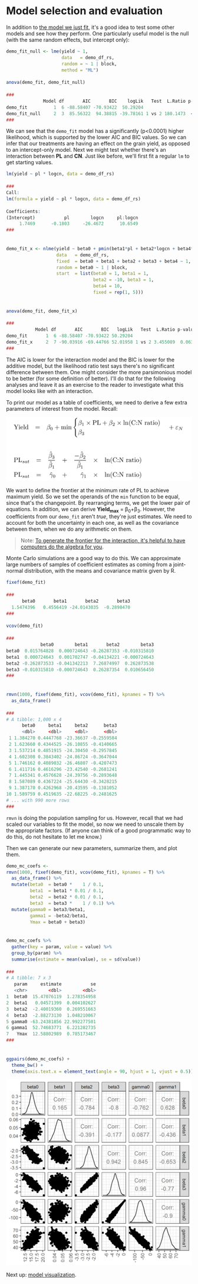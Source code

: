 # Model selection and evaluation

In addition to [the model we just fit](/model_fitting.md), it's a good idea to test some other models and see how they perform. One particularly useful model is the null (with the same random effects, but intercept only):

```r
demo_fit_null <- lme(yield ~ 1,
                     data   = demo_df_rs,
                     random = ~ 1 | block,
                     method = "ML")
                     
anova(demo_fit, demo_fit_null)

###
              Model df       AIC       BIC    logLik   Test  L.Ratio p-value
demo_fit          1  6 -88.58407 -70.93422  50.29204                        
demo_fit_null     2  3  85.56322  94.38815 -39.78161 1 vs 2 180.1473  <.0001
###
```

We can see that the `demo_fit` model has a significantly (p<0.0001) higher likelihood, which is supported by the lower AIC and BIC values. So we can infer that our treatments are having an effect on the grain yield, as opposed to an intercept-only model. Next we might test whether there's an interaction between **PL** and **CN**. Just like before, we'll first fit a regular `lm` to get starting values.

```r
lm(yield ~ pl * logcn, data = demo_df_rs)

###
Call:
lm(formula = yield ~ pl * logcn, data = demo_df_rs)

Coefficients:
(Intercept)           pl        logcn     pl:logcn  
     1.7469      -0.1803     -26.4672      10.6549 
###


demo_fit_x <- nlme(yield ~ beta0 + pmin(beta1*pl + beta2*logcn + beta4*pl*logcn, beta3),
                   data   = demo_df_rs,
                   fixed  = beta0 + beta1 + beta2 + beta3 + beta4 ~ 1,
                   random = beta0 ~ 1 | block,
                   start  = list(beta0 = 1, beta1 = 1, 
                                 beta2 = -10, beta3 = 1, 
                                 beta4 = 10,
                                 fixed = rep(1, 5)))


anova(demo_fit, demo_fit_x)

###
           Model df       AIC       BIC   logLik   Test  L.Ratio p-value
demo_fit       1  6 -88.58407 -70.93422 50.29204                        
demo_fit_x     2  7 -90.03916 -69.44766 52.01958 1 vs 2 3.455089  0.0631
###
```

The AIC is lower for the interaction model and the BIC is lower for the additive model, but the likelihood ratio test says there's no significant difference between them. One might consider the more parsimonious model to be better (for some definition of better). I'll do that for the following analyses and leave it as an exercise to the reader to investigate what this model looks like with an interaction.

To print our model as a table of coefficients, we need to derive a few extra parameters of interest from the model. Recall:

![](/images/models%20cropped%20with%20hats%20and%20left%20aligned.png)

We want to define the frontier at the minimum rate of PL to achieve maximum yield. So we set the operands of the `min` function to be equal, since that's the changepoint. By rearranging terms, we get the lower pair of equations. In addition, we can derive **Yield<sub>max</sub>** = β<sub>0</sub>+β<sub>3</sub>. However, the coefficients from our `demo_fit` aren't *true*, they're just estimates. We need to account for both the uncertainty in each one, as well as the covariance between them, when we do any arithmetic on them.

> Note: <a href = "https://www.wolframalpha.com/input/?i=1+%3D+y%2Bb3*b2*x%2Fb1%2Bb3*b4*y*x%2Fb1,+solve+for+y">To generate the frontier for the interaction, it's helpful to have computers do the algebra for you</a>.

Monte Carlo simulations are a good way to do this. We can approximate large numbers of samples of coefficient estimates as coming from a joint-normal distribution, with the means and covariance matrix given by R.

```r
fixef(demo_fit)

###
      beta0       beta1       beta2       beta3 
  1.5474396   0.4556419 -24.0143035  -0.2898470 
###

vcov(demo_fit)

###
             beta0        beta1       beta2        beta3
beta0  0.015764828  0.000724643 -0.26287353 -0.010315810
beta1  0.000724643  0.001702747 -0.04134221 -0.000724643
beta2 -0.262873533 -0.041342213  7.26874997  0.262873538
beta3 -0.010315810 -0.000724643  0.26287354  0.010656450
###


rmvn(1000, fixef(demo_fit), vcov(demo_fit), kpnames = T) %>% 
  as_data_frame()
  
###  
# A tibble: 1,000 x 4
      beta0     beta1     beta2      beta3
      <dbl>     <dbl>     <dbl>      <dbl>
 1 1.384270 0.4447768 -23.36637 -0.2559584
 2 1.623660 0.4344525 -26.10855 -0.4140665
 3 1.537214 0.4851915 -24.30450 -0.2957845
 4 1.602308 0.3843402 -24.86724 -0.3647044
 5 1.746162 0.4089032 -26.46807 -0.4207473
 6 1.411716 0.4616296 -23.42540 -0.2681241
 7 1.445341 0.4576628 -24.39756 -0.2893648
 8 1.587089 0.4367224 -25.64430 -0.3428215
 9 1.387170 0.4262968 -20.43595 -0.1381052
10 1.589759 0.4519635 -22.68225 -0.2481625
# ... with 990 more rows  
###
```

`rmvn` is doing the population sampling for us. However, recall that we had scaled our variables to fit the model, so now we need to unscale them by the appropriate factors. (If anyone can think of a good programmatic way to do this, do not hesitate to let me know.)

Then we can generate our new parameters, summarize them, and plot them.

```r
demo_mc_coefs <- 
rmvn(1000, fixef(demo_fit), vcov(demo_fit), kpnames = T) %>% 
  as_data_frame() %>% 
  mutate(beta0  = beta0 *    1 / 0.1,
         beta1  = beta1 * 0.01 / 0.1,
         beta2  = beta2 * 0.01 / 0.1,
         beta3  = beta3 *    1 / 0.1) %>% 
  mutate(gamma0 = beta3/beta1,
         gamma1 = -beta2/beta1,
         Ymax = beta0 + beta3)
         

demo_mc_coefs %>% 
  gather(key = param, value = value) %>% 
  group_by(param) %>% 
  summarise(estimate = mean(value), se = sd(value))
  
###
# A tibble: 7 x 3
   param     estimate           se
   <chr>        <dbl>        <dbl>
1  beta0  15.47076119  1.278354958
2  beta1   0.04571399  0.004102627
3  beta2  -2.40019360  0.269551663
4  beta3  -2.88273130  1.048210067
5 gamma0 -63.24381856 22.992277501
6 gamma1  52.74683771  6.221282735
7   Ymax  12.58802989  0.785173467
###


ggpairs(demo_mc_coefs) + 
  theme_bw() + 
  theme(axis.text.x = element_text(angle = 90, hjust = 1, vjust = 0.5))
```

![](/images/mc_coefs.png)

Next up: [model visualization](/model_viz.md).

